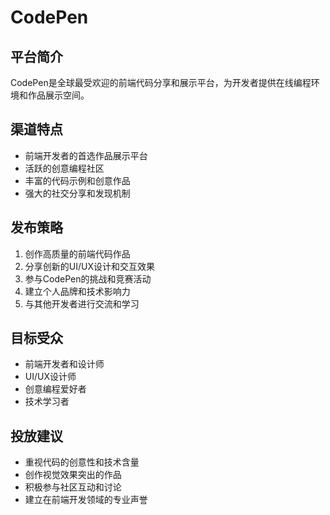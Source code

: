# CodePen

## 平台简介
CodePen是全球最受欢迎的前端代码分享和展示平台，为开发者提供在线编程环境和作品展示空间。

## 渠道特点
- 前端开发者的首选作品展示平台
- 活跃的创意编程社区
- 丰富的代码示例和创意作品
- 强大的社交分享和发现机制

## 发布策略
1. 创作高质量的前端代码作品
2. 分享创新的UI/UX设计和交互效果
3. 参与CodePen的挑战和竞赛活动
4. 建立个人品牌和技术影响力
5. 与其他开发者进行交流和学习

## 目标受众
- 前端开发者和设计师
- UI/UX设计师
- 创意编程爱好者
- 技术学习者

## 投放建议
- 重视代码的创意性和技术含量
- 创作视觉效果突出的作品
- 积极参与社区互动和讨论
- 建立在前端开发领域的专业声誉